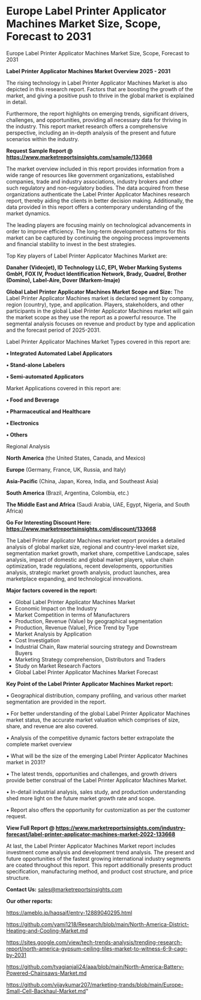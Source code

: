 # Europe Label Printer Applicator Machines Market Size, Scope, Forecast to 2031
Europe Label Printer Applicator Machines Market Size, Scope, Forecast to 2031

<Strong> Label Printer Applicator Machines Market Overview 2025 - 2031</strong>

The rising technology in Label Printer Applicator Machines Market is also depicted in this research report. Factors that are boosting the growth of the market, and giving a positive push to thrive in the global market is explained in detail.

Furthermore, the report highlights on emerging trends, significant drivers, challenges, and opportunities, providing all necessary data for thriving in the industry. This report market research offers a comprehensive perspective, including an in-depth analysis of the present and future scenarios within the industry.

<strong>Request Sample Report @ <a href=https://www.marketreportsinsights.com/sample/133668>https://www.marketreportsinsights.com/sample/133668</a></strong>

The market overview included in this report provides information from a wide range of resources like government organizations, established companies, trade and industry associations, industry brokers and other such regulatory and non-regulatory bodies. The data acquired from these organizations authenticate the Label Printer Applicator Machines research report, thereby aiding the clients in better decision making. Additionally, the data provided in this report offers a contemporary understanding of the market dynamics.

The leading players are focusing mainly on technological advancements in order to improve efficiency. The long-term development patterns for this market can be captured by continuing the ongoing process improvements and financial stability to invest in the best strategies.

Top Key players of Label Printer Applicator Machines Market are:

<strong>Danaher (Videojet), ID Technology LLC, EPI, Weber Marking Systems GmbH, FOX IV, Product Identification Network, Brady, Quadrel, Brother (Domino), Label-Aire, Dover (Markem-Imaje)</strong>

<strong><b>Global Label Printer Applicator Machines Market Scope and Size:</b></strong>
The Label Printer Applicator Machines market is declared segment by company, region (country), type, and application. Players, stakeholders, and other participants in the global Label Printer Applicator Machines market will gain the market scope as they use the report as a powerful resource. The segmental analysis focuses on revenue and product by type and application and the forecast period of 2025-2031.

Label Printer Applicator Machines Market Types covered in this report are:

<strong>• Integrated Automated Label Applicators

• Stand-alone Labelers

• Semi-automated Applicators</strong>

Market Applications covered in this report are:

<strong>• Food and Beverage

• Pharmaceutical and Healthcare

• Electronics

• Others</strong> 

Regional Analysis

<strong>North America</strong> (the United States, Canada, and Mexico)

<strong>Europe</strong> (Germany, France, UK, Russia, and Italy)

<strong>Asia-Pacific</strong> (China, Japan, Korea, India, and Southeast Asia)

<strong>South America</strong> (Brazil, Argentina, Colombia, etc.)

<strong>The Middle East and Africa</strong> (Saudi Arabia, UAE, Egypt, Nigeria, and South Africa)

<strong>Go For Interesting Discount Here: <a href=https://www.marketreportsinsights.com/discount/133668>https://www.marketreportsinsights.com/discount/133668</a></strong>

The Label Printer Applicator Machines market report provides a detailed analysis of global market size, regional and country-level market size, segmentation market growth, market share, competitive Landscape, sales analysis, impact of domestic and global market players, value chain optimization, trade regulations, recent developments, opportunities analysis, strategic market growth analysis, product launches, area marketplace expanding, and technological innovations.

<strong><b>Major factors covered in the report:</b></strong>
<ul>
  <li>Global Label Printer Applicator Machines Market </li>
  <li>Economic Impact on the Industry</li>
  <li>Market Competition in terms of Manufacturers</li>
  <li>Production, Revenue (Value) by geographical segmentation</li>
  <li>Production, Revenue (Value), Price Trend by Type</li>
  <li>Market Analysis by Application</li>
  <li>Cost Investigation</li>
  <li>Industrial Chain, Raw material sourcing strategy and Downstream Buyers</li>
  <li>Marketing Strategy comprehension, Distributors and Traders</li>
  <li>Study on Market Research Factors</li>
  <li>Global Label Printer Applicator Machines Market Forecast</li>
</ul>

<strong><b>Key Point of the Label Printer Applicator Machines Market report:</b></strong>

• Geographical distribution, company profiling, and various other market segmentation are provided in the report.

• For better understanding of the global Label Printer Applicator Machines market status, the accurate market valuation which comprises of size, share, and revenue are also covered.

• Analysis of the competitive dynamic factors better extrapolate the complete market overview

• What will be the size of the emerging Label Printer Applicator Machines market in 2031?

• The latest trends, opportunities and challenges, and growth drivers provide better construal of the Label Printer Applicator Machines Market.

• In-detail industrial analysis, sales study, and production understanding shed more light on the future market growth rate and scope.

• Report also offers the opportunity for customization as per the customer request.

<strong><b>View Full Report @ <a href=https://www.marketreportsinsights.com/industry-forecast/label-printer-applicator-machines-market-2022-133668>https://www.marketreportsinsights.com/industry-forecast/label-printer-applicator-machines-market-2022-133668</a></b></strong>


At last, the Label Printer Applicator Machines Market report includes investment come analysis and development trend analysis. The present and future opportunities of the fastest growing international industry segments are coated throughout this report. This report additionally presents product specification, manufacturing method, and product cost structure, and price structure.

<strong>Contact Us:</strong>
sales@marketreportsinsights.com

<strong>Our other reports:</strong>

<a href=https://ameblo.jp/haqsaif/entry-12889040295.html>https://ameblo.jp/haqsaif/entry-12889040295.html</a>

<a href=https://github.com/yami1218/Research/blob/main/North-America-District-Heating-and-Cooling-Market.md>https://github.com/yami1218/Research/blob/main/North-America-District-Heating-and-Cooling-Market.md</a>

<a href=https://sites.google.com/view/tech-trends-analysis/trending-research-report/north-america-gypsum-ceiling-tiles-market-to-witness-6-9-cagr-by-2031>https://sites.google.com/view/tech-trends-analysis/trending-research-report/north-america-gypsum-ceiling-tiles-market-to-witness-6-9-cagr-by-2031</a>

<a href=https://github.com/tyagianjali24/aaa/blob/main/North-America-Battery-Powered-Chainsaws-Market.md>https://github.com/tyagianjali24/aaa/blob/main/North-America-Battery-Powered-Chainsaws-Market.md</a>

<a href=https://github.com/vijaykumar207/marketing-trands/blob/main/Europe-Small-Cell-Backhaul-Market.md>https://github.com/vijaykumar207/marketing-trands/blob/main/Europe-Small-Cell-Backhaul-Market.md</a>"
